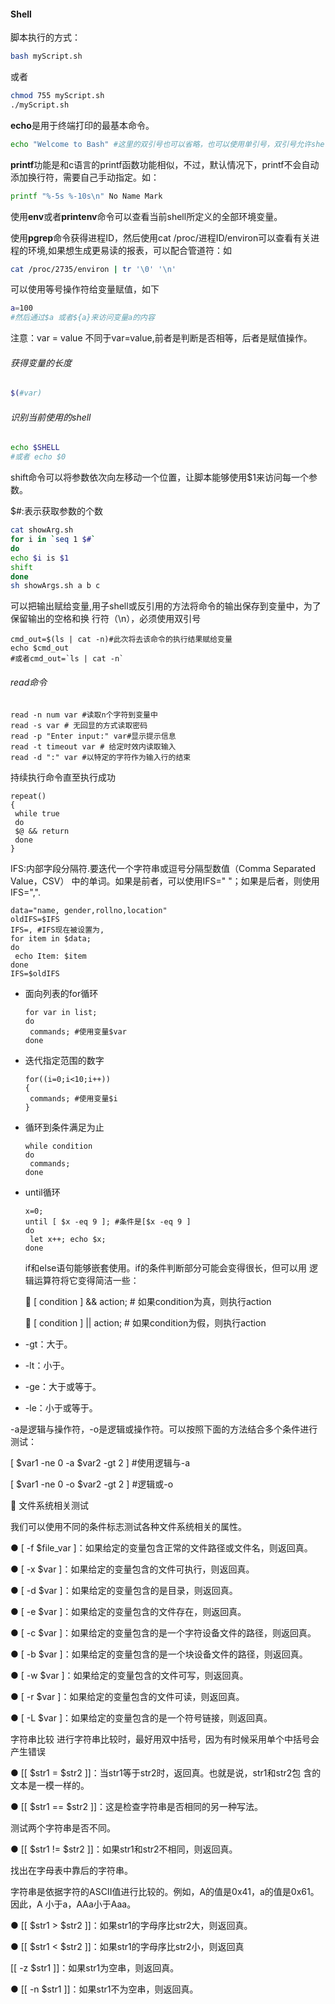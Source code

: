 #### Shell

脚本执行的方式：

```bash
bash myScript.sh
```

或者

```bash
chmod 755 myScript.sh
./myScript.sh
```

**echo**是用于终端打印的最基本命令。

```bash
echo "Welcome to Bash" #这里的双引号也可以省略，也可以使用单引号，双引号允许shell解释字符串中出现特殊字符，单引号不会对其做任何解释。
```

**printf**功能是和c语言的printf函数功能相似，不过，默认情况下，printf不会自动添加换行符，需要自己手动指定。如：

```bash
printf "%-5s %-10s\n" No Name Mark
```

使用**env**或者**printenv**命令可以查看当前shell所定义的全部环境变量。

使用**pgrep**命令获得进程ID，然后使用cat /proc/进程ID/environ可以查看有关进程的环境,如果想生成更易读的报表，可以配合管道符：如

```bash
cat /proc/2735/environ | tr '\0' '\n'
```

可以使用等号操作符给变量赋值，如下

```bash
a=100
#然后通过$a 或者${a}来访问变量a的内容
```

注意：var = value 不同于var=value,前者是判断是否相等，后者是赋值操作。

###### 获得变量的长度

```bash
$(#var)
```

###### 识别当前使用的shell

```bash
echo $SHELL
#或者 echo $0
```

shift命令可以将参数依次向左移动一个位置，让脚本能够使用$1来访问每一个参数。

$#:表示获取参数的个数

```bash
cat showArg.sh
for i in `seq 1 $#`
do
echo $i is $1
shift
done
sh showArgs.sh a b c
```

可以把输出赋给变量,用子shell或反引用的方法将命令的输出保存到变量中，为了保留输出的空格和换 行符（\n），必须使用双引号

```shell
cmd_out=$(ls | cat -n)#此次将去该命令的执行结果赋给变量
echo $cmd_out
#或者cmd_out=`ls | cat -n`
```

###### read命令

```shell
read -n num var #读取n个字符到变量中
read -s var # 无回显的方式读取密码
read -p "Enter input:" var#显示提示信息
read -t timeout var # 给定时效内读取输入
read -d ":" var #以特定的字符作为输入行的结束
```

持续执行命令直至执行成功

```shell
repeat() 
{ 
 while true 
 do 
 $@ && return 
 done 
}
```

IFS:内部字段分隔符.要迭代一个字符串或逗号分隔型数值（Comma Separated Value，CSV） 中的单词。如果是前者，可以使用IFS=" "；如果是后者，则使用IFS=",".

```shell
data="name, gender,rollno,location"
oldIFS=$IFS 
IFS=, #IFS现在被设置为, 
for item in $data; 
do 
 echo Item: $item 
done 
IFS=$oldIFS 
```

- 面向列表的for循环

  ```shell
  for var in list; 
  do 
   commands; #使用变量$var 
  done
  ```

- 迭代指定范围的数字

  ```shell
  for((i=0;i<10;i++)) 
  { 
   commands; #使用变量$i 
  } 
  
  ```

- 循环到条件满足为止

  ```shell
  while condition 
  do 
   commands; 
  done 
  ```

- until循环

  ```shell
  x=0; 
  until [ $x -eq 9 ]; #条件是[$x -eq 9 ] 
  do 
   let x++; echo $x; 
  done 
  ```

  if和else语句能够嵌套使用。if的条件判断部分可能会变得很长，但可以用 逻辑运算符将它变得简洁一些： 

   [ condition ] && action; # 如果condition为真，则执行action 

   [ condition ] || action; # 如果condition为假，则执行action

-  -gt：大于。

-   -lt：小于。

-   -ge：大于或等于。

-   -le：小于或等于。

-a是逻辑与操作符，-o是逻辑或操作符。可以按照下面的方法结合多个条件进行测试：

 [ $var1 -ne 0 -a $var2 -gt 2 ] #使用逻辑与-a  

 [ $var1 -ne 0 -o $var2 -gt 2 ] #逻辑或-o 



 文件系统相关测试 

我们可以使用不同的条件标志测试各种文件系统相关的属性。

<p> ● [ -f $file_var ]：如果给定的变量包含正常的文件路径或文件名，则返回真。

 ● [ -x $var ]：如果给定的变量包含的文件可执行，则返回真。 

● [ -d $var ]：如果给定的变量包含的是目录，则返回真。 

● [ -e $var ]：如果给定的变量包含的文件存在，则返回真。

 ● [ -c $var ]：如果给定的变量包含的是一个字符设备文件的路径，则返回真。 

● [ -b $var ]：如果给定的变量包含的是一个块设备文件的路径，则返回真。

 ● [ -w $var ]：如果给定的变量包含的文件可写，则返回真。

 ● [ -r $var ]：如果给定的变量包含的文件可读，则返回真。

 ● [ -L $var ]：如果给定的变量包含的是一个符号链接，则返回真。



字符串比较 进行字符串比较时，最好用双中括号，因为有时候采用单个中括号会产生错误



● [[ $str1 = $str2 ]]：当str1等于str2时，返回真。也就是说，str1和str2包 含的文本是一模一样的。

 ● [[ $str1 == $str2 ]]：这是检查字符串是否相同的另一种写法。 

测试两个字符串是否不同。 

● [[ $str1 != $str2 ]]：如果str1和str2不相同，则返回真。 

找出在字母表中靠后的字符串。

 字符串是依据字符的ASCII值进行比较的。例如，A的值是0x41，a的值是0x61。因此，A 小于a，AAa小于Aaa。

 ● [[ $str1 > $str2 ]]：如果str1的字母序比str2大，则返回真。 

● [[ $str1 < $str2 ]]：如果str1的字母序比str2小，则返回真

[[ -z $str1 ]]：如果str1为空串，则返回真。 

● [[ -n $str1 ]]：如果str1不为空串，则返回真。
